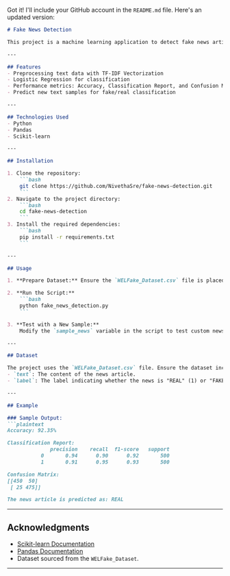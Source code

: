Got it! I'll include your GitHub account in the `README.md` file. Here's an updated version:

```markdown
# Fake News Detection

This project is a machine learning application to detect fake news articles using logistic regression and TF-IDF vectorization. The dataset used is **WELFake_Dataset.csv**, and the model classifies news articles as either "REAL" or "FAKE."

---

## Features
- Preprocessing text data with TF-IDF Vectorization
- Logistic Regression for classification
- Performance metrics: Accuracy, Classification Report, and Confusion Matrix
- Predict new text samples for fake/real classification

---

## Technologies Used
- Python
- Pandas
- Scikit-learn

---

## Installation

1. Clone the repository:
    ```bash
    git clone https://github.com/NivethaSre/fake-news-detection.git
    ```
2. Navigate to the project directory:
    ```bash
    cd fake-news-detection
    ```
3. Install the required dependencies:
    ```bash
    pip install -r requirements.txt
    ```

---

## Usage

1. **Prepare Dataset:** Ensure the `WELFake_Dataset.csv` file is placed in the correct directory (adjust the `dataset_path` in the script accordingly).

2. **Run the Script:**
    ```bash
    python fake_news_detection.py
    ```

3. **Test with a New Sample:**
    Modify the `sample_news` variable in the script to test custom news samples.

---

## Dataset

The project uses the `WELFake_Dataset.csv` file. Ensure the dataset includes:
- `text`: The content of the news article.
- `label`: The label indicating whether the news is "REAL" (1) or "FAKE" (0).

---

## Example

### Sample Output:
```plaintext
Accuracy: 92.35%

Classification Report:
              precision    recall  f1-score   support
           0       0.94      0.90      0.92       500
           1       0.91      0.95      0.93       500

Confusion Matrix:
[[450  50]
 [ 25 475]]

The news article is predicted as: REAL
```

---

## Acknowledgments

- [Scikit-learn Documentation](https://scikit-learn.org/)
- [Pandas Documentation](https://pandas.pydata.org/)
- Dataset sourced from the `WELFake_Dataset`.

---



